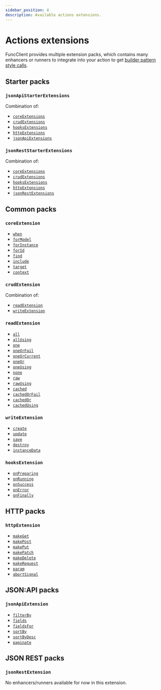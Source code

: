 ```yaml
---
sidebar_position: 4
description: Available actions extensions.
---
```


# Actions extensions

FuncClient provides multiple extension packs, which contains many enhancers or
runners to integrate into your action to get
[builder pattern style calls](/docs/actions#extensions).

## Starter packs

### `jsonApiStarterExtensions`

Combination of:

- [`coreExtensions`](#coreextensions)
- [`crudExtensions`](#crudextensions)
- [`hooksExtensions`](#hooksextensions)
- [`httpExtensions`](#httpextensions)
- [`jsonApiExtensions`](#jsonapiextensions)

### `jsonRestStarterExtensions`

Combination of:

- [`coreExtensions`](#coreextensions)
- [`crudExtensions`](#crudextensions)
- [`hooksExtensions`](#hooksextensions)
- [`httpExtensions`](#httpextensions)
- [`jsonRestExtensions`](#jsonrestextensions)

## Common packs

### `coreExtension`

- [`when`](/docs/api/actions-enhancers#when)
- [`forModel`](/docs/api/actions-enhancers#formodel)
- [`forInstance`](/docs/api/actions-enhancers#forinstance)
- [`forId`](/docs/api/actions-enhancers#forid)
- [`find`](/docs/api/actions-enhancers#find)
- [`include`](/docs/api/actions-enhancers#include)
- [`target`](/docs/api/actions-enhancers#target)
- [`context`](/docs/api/actions-enhancers#context)

### `crudExtension`

Combination of:

- [`readExtension`](#readextension)
- [`writeExtension`](#writeextension)

### `readExtension`

- [`all`](/docs/api/actions-runners#all)
- [`allUsing`](/docs/api/actions-runners#allusing)
- [`one`](/docs/api/actions-runners#one)
- [`oneOrFail`](/docs/api/actions-runners#oneorfail)
- [`oneOrCurrent`](/docs/api/actions-runners#oneorcurrent)
- [`oneOr`](/docs/api/actions-runners#oneor)
- [`oneUsing`](/docs/api/actions-runners#oneusing)
- [`none`](/docs/api/actions-runners#none)
- [`raw`](/docs/api/actions-runners#raw)
- [`rawUsing`](/docs/api/actions-runners#rawusing)
- [`cached`](/docs/api/actions-runners#cached)
- [`cachedOrFail`](/docs/api/actions-runners#cachedorfail)
- [`cachedOr`](/docs/api/actions-runners#cachedor)
- [`cachedUsing`](/docs/api/actions-runners#cachedusing)

### `writeExtension`

- [`create`](/docs/api/actions-enhancers#create)
- [`update`](/docs/api/actions-enhancers#update)
- [`save`](/docs/api/actions-enhancers#save)
- [`destroy`](/docs/api/actions-enhancers#destroy)
- [`instanceData`](/docs/api/actions-enhancers#instancedata)

### `hooksExtension`

- [`onPreparing`](/docs/api/actions-enhancers#onpreparing)
- [`onRunning`](/docs/api/actions-enhancers#onrunning)
- [`onSuccess`](/docs/api/actions-enhancers#onsuccess)
- [`onError`](/docs/api/actions-enhancers#onerror)
- [`onFinally`](/docs/api/actions-enhancers#onfinally)

## HTTP packs

### `httpExtension`

- [`makeGet`](/docs/api/actions-enhancers#makeget)
- [`makePost`](/docs/api/actions-enhancers#makepost)
- [`makePut`](/docs/api/actions-enhancers#makeput)
- [`makePatch`](/docs/api/actions-enhancers#makepatch)
- [`makeDelete`](/docs/api/actions-enhancers#makedelete)
- [`makeRequest`](/docs/api/actions-enhancers#makerequest)
- [`param`](/docs/api/actions-enhancers#param)
- [`abortSignal`](/docs/api/actions-enhancers#abortsignal)

## JSON:API packs

### `jsonApiExtension`

- [`filterBy`](/docs/api/actions-enhancers#filterby)
- [`fields`](/docs/api/actions-enhancers#fields)
- [`fieldsFor`](/docs/api/actions-enhancers#fieldsfor)
- [`sortBy`](/docs/api/actions-enhancers#sortby)
- [`sortByDesc`](/docs/api/actions-enhancers#sortbydesc)
- [`paginate`](/docs/api/actions-enhancers#paginate)

## JSON REST packs

### `jsonRestExtension`

No enhancers/runners available for now in this extension.
